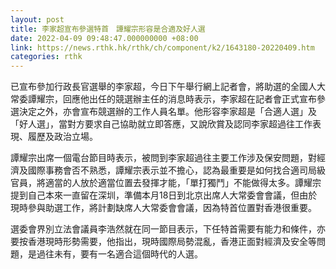```yaml
---
layout: post
title: 李家超宣布參選特首　譚耀宗形容是合適及好人選
date: 2022-04-09 09:48:47.000000000 +08:00
link: https://news.rthk.hk/rthk/ch/component/k2/1643180-20220409.htm
categories: rthk
---
```


已宣布參加行政長官選舉的李家超，今日下午舉行網上記者會，將助選的全國人大常委譚耀宗，回應他出任的競選辦主任的消息時表示，李家超在記者會正式宣布參選決定之外，亦會宣布競選辦的工作人員名單。他形容李家超是「合適人選」及「好人選」，當對方要求自己協助就立即答應，又說欣賞及認同李家超過往工作表現、履歷及政治立場。

譚耀宗出席一個電台節目時表示，被問到李家超過往主要工作涉及保安問題，對經濟及國際事務會否不熟悉，譚耀宗表示並不擔心，認為最重要是如何找合適司局級官員，將適當的人放於適當位置去發揮才能，「單打獨鬥」不能做得太多。譚耀宗提到自己本來一直留在深圳，準備本月18日到北京出席人大常委會會議，但由於現時參與助選工作，將計劃缺席人大常委會會議，因為特首位置對香港很重要。

選委會界別立法會議員李浩然就在同一節目表示，下任特首需要有能力和條件，亦要按香港現時形勢需要，他指出，現時國際局勢混亂，香港正面對經濟及安全等問題，是過往未有，要有一名適合這個時代的人選。
